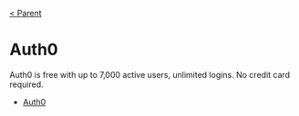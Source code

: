 [< Parent](./Readme.md)

# Auth0

Auth0 is free with up to 7,000 active users, unlimited logins. No credit card required.

- [Auth0](https://auth0.com)
